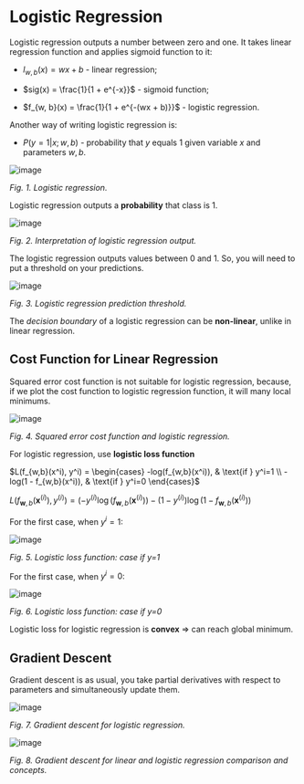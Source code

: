 # Logistic Regression

Logistic regression outputs a number between zero and one. It takes linear regression function and applies sigmoid function to it:

- $l_{w, b}(x) = wx + b$ - linear regression;

- $sig(x) = \frac{1}{1 + e^{-x}}$ - sigmoid function;

- $f_{w, b}(x) = \frac{1}{1 + e^{-(wx + b)}}$ - logistic regression.

Another way of writing logistic regression is:

- $P(y=1|x;w,b)$ - probability that $y$ equals 1 given variable $x$ and parameters $w,b$.

![image](https://user-images.githubusercontent.com/73081144/185814606-65a12dff-6b5c-4380-a87a-969d017b055e.png)

*Fig. 1. Logistic regression.*

Logistic regression outputs a **probability** that class is 1.

![image](https://user-images.githubusercontent.com/73081144/185814741-548c2f9b-4e5b-45d5-b4d1-5fc5bce0a6b5.png)

*Fig. 2. Interpretation of logistic regression output.*

The logistic regression outputs values between $0$ and $1$. So, you will need to put a threshold on your predictions.

![image](https://user-images.githubusercontent.com/73081144/185815095-136ab655-3a72-4300-9fd0-9e18262bb1ad.png)

*Fig. 3. Logistic regression prediction threshold.*

The *decision boundary* of a logistic regression can be **non-linear**, unlike in linear regression.


## Cost Function for Linear Regression

Squared error cost function is not suitable for logistic regression, because, if we plot the cost function to logistic regression function, it will many local minimums.

![image](https://user-images.githubusercontent.com/73081144/185816036-d9fac1d2-792d-4352-9f42-c2ae216741fb.png)

*Fig. 4. Squared error cost function and logistic regression.*

For logistic regression, use **logistic loss function**

$L(f_{w,b}(x^i), y^i) = \begin{cases} 
    -log(f_{w,b}(x^i)), & \text{if } y^i=1 \\ 
    -log(1 - f_{w,b}(x^i)), & \text{if } y^i=0 \end{cases}$

$L(f_{\mathbf{w},b}(\mathbf{x}^{(i)}), y^{(i)}) = (-y^{(i)} \log\left(f_{\mathbf{w},b}\left( \mathbf{x}^{(i)} \right) \right) - \left( 1 - y^{(i)}\right) \log \left( 1 - f_{\mathbf{w},b}\left( \mathbf{x}^{(i)} \right) \right)$

For the first case, when $y^i = 1$:

![image](https://user-images.githubusercontent.com/73081144/185816661-8dbc7c4e-4c84-4d77-bd08-0ad470861c8f.png)

*Fig. 5. Logistic loss function: case if y=1*

For the first case, when $y^i = 0$:

![image](https://user-images.githubusercontent.com/73081144/185817281-b8330103-e419-484d-ac78-6debeb946037.png)

*Fig. 6. Logistic loss function: case if y=0*

Logistic loss for logistic regression is **convex** => can reach global minimum.

## Gradient Descent

Gradient descent is as usual, you take partial derivatives with respect to parameters and simultaneously update them.

![image](https://user-images.githubusercontent.com/73081144/187048033-fe173d76-e5c3-4483-9163-f81488b8f49e.png)

*Fig. 7. Gradient descent for logistic regression.*

![image](https://user-images.githubusercontent.com/73081144/187048083-e178ed5a-f0d9-4776-b122-4622a094867a.png)

*Fig. 8. Gradient descent for linear and logistic regression comparison and concepts.*
